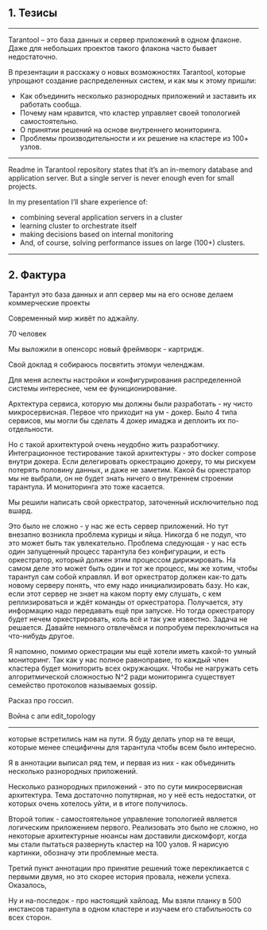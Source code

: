 ## 1. Тезисы

------

Tarantool – это база данных и сервер приложений в одном флаконе. Даже
для небольших проектов такого флакона часто бывает недостаточно.

В презентации я расскажу о новых возможностях Tarantool, которые
упрощают создание распределенных систем, и как мы к этому пришли:

* Как объединить несколько разнородных приложений и заставить их
  работать сообща.
* Почему нам нравится, что кластер управляет своей топологией
  самостоятельно.
* О принятии решений на основе внутреннего мониторинга.
* Проблемы производительности и их решение на кластере из 100+ узлов.

------

Readme in Tarantool repository states that it’s an in-memory database
and application server. But a single server is never enough even for
small projects.

In my presentation I’ll share experience of:

* combining several application servers in a cluster
* learning cluster to orchestrate itself
* making decisions based on internal monitoring
* And, of course, solving performance issues on large (100+) clusters.

------


## 2. Фактура

Тарантул это база данных и апп сервер
мы на его основе делаем коммерческие проекты

Современный мир живёт по аджайлу.

70 человек

Мы выложили в опенсорс новый фреймворк - картридж.

Свой доклад я собираюсь посвятить этомуи челенджам.

Для меня аспекты настройки и конфигурирования распределенной системы интереснее, чем ее функционирование.

Архтектура сервиса, которую мы должны были разработать - ну чисто микросервисная.
Первое что приходит на ум - докер.
Было 4 типа сервисов, мы могли бы сделать 4 докер имаджа и деплоить их по-отдельности.

Но с такой архитектурой очень неудобно жить разработчику.
Интеграционное тестирование такой архитектуры - это docker compose внутри докера.
Если делегировать оркестрацию докеру, то мы рискуем потерять половину данных, и даже не заметим.
Какой бы оркестратор мы не выбрали, он не будет знать ничего о внутреннем строении тарантула.
И мониторинга это тоже касается.

Мы решили написать свой оркестратор, заточенный исключительно под вшард.

Это было не сложно - у нас же есть сервер приложений.
Но тут внезапно возникла проблема курицы и яйца.
Никогда б не подул, что это может быть так увлекательно.
Проблема следующая - у нас есть один запущенный процесс тарантула без конфигурации,
и есть оркестратор, который должен этим процессом дирижировать.
На самом деле это может быть один и тот же процесс, мы же хотим,
чтобы тарантул сам собой кправлял.
И вот оркестратор должен как-то дать новому серверу понять,
что ему надо инициализировать базу. Но как, если этот сервер не знает на каком порту ему слушать,
с кем реплизироваться и ждёт команды от оркестратора. Получается, эту информацию
надо передавать ещё при запуске. Но тогда оркестратору будет нечем оркестрировать,
коль всё и так уже известно.
Задача не решается. Давайте немного отвлечёмся и попробуем переключиться на что-нибудь другое.

Я напомню, помимо оркестрации мы ещё хотели иметь какой-то умный мониторинг.
Так как у нас полное равноправие, то каждый член кластера будет мониторить всех окружающих.
Чтобы не нагружать сеть алгоритмической сложностью N^2 ради мониторинга существует
семейство протоколов называемых gossip.

Расказ про госсип.

Война с апи edit_topology


---------------

которые встретились нам на пути. Я буду делать упор на те вещи,
которые менее специфичны для тарантула чтобы всем было интересно.


Я в аннотации выписал ряд тем, и первая из них - как объединить несколько разнородных приложений.

Несколько разнородных приложений - это по сути микросервисная архитектура.
Тема достаточно попутярная, но у неё есть недостатки, от которых очень хотелось уйти,
и в итоге получилось.

Второй топик - самостоятельное управление топологией является логическим приложением первого.
Реализовать это было не сложно, но некоторые архитектурные нюансы нам доставили дискомфорт,
когда мы стали пытаться развернуть кластер на 100 узлов. Я нарисую картинки,
обозначу эти проблемные места.

Третий пункт аннотации про принятие решений тоже перекликается с первыми двумя,
но это скорее история провала, нежели успеха. Оказалось,

Ну и на-последок - про настоящий хайлоад. Мы взяли планку в 500 инстансов тарантула
в одном кластере и изучаем его стабильность со всех сторон.
